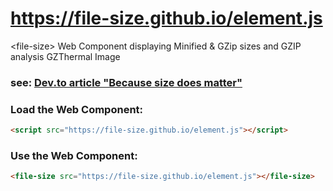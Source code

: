 # https://file-size.github.io/element.js
&lt;file-size> Web Component displaying Minified &amp; GZip sizes and GZIP analysis GZThermal Image

### see: [Dev.to article "Because size does matter"](https://dev.to/dannyengelman/file-size-web-component-because-size-does-matter-3d3k)

### Load the <file-size> Web Component:
```html
<script src="https://file-size.github.io/element.js"></script>
````
  
### Use the <file-size> Web Component:
```html
<file-size src="https://file-size.github.io/element.js"></file-size>
```  
